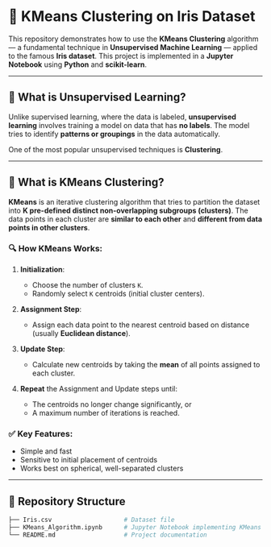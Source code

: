 # 🌸 KMeans Clustering on Iris Dataset

This repository demonstrates how to use the **KMeans Clustering** algorithm — a fundamental technique in **Unsupervised Machine Learning** — applied to the famous **Iris dataset**. This project is implemented in a **Jupyter Notebook** using **Python** and **scikit-learn**.

---

## 🧠 What is Unsupervised Learning?

Unlike supervised learning, where the data is labeled, **unsupervised learning** involves training a model on data that has **no labels**. The model tries to identify **patterns or groupings** in the data automatically.

One of the most popular unsupervised techniques is **Clustering**.

---

## 📌 What is KMeans Clustering?

**KMeans** is an iterative clustering algorithm that tries to partition the dataset into **K pre-defined distinct non-overlapping subgroups (clusters)**. The data points in each cluster are **similar to each other** and **different from data points in other clusters**.

### 🔍 How KMeans Works:

1. **Initialization**:
   - Choose the number of clusters `K`.
   - Randomly select `K` centroids (initial cluster centers).

2. **Assignment Step**:
   - Assign each data point to the nearest centroid based on distance (usually **Euclidean distance**).

3. **Update Step**:
   - Calculate new centroids by taking the **mean** of all points assigned to each cluster.

4. **Repeat** the Assignment and Update steps until:
   - The centroids no longer change significantly, or
   - A maximum number of iterations is reached.

### ✅ Key Features:
- Simple and fast
- Sensitive to initial placement of centroids
- Works best on spherical, well-separated clusters

---

## 📁 Repository Structure

```bash
├── Iris.csv                    # Dataset file
├── KMeans_Algorithm.ipynb      # Jupyter Notebook implementing KMeans
└── README.md                   # Project documentation
